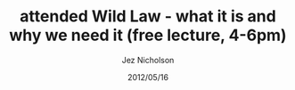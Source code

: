 ---
title: attended Wild Law - what it is and why we need it (free lecture, 4-6pm)
date: 2012/05/16
tags: [events]
author: Jez Nicholson
alias: /
---
